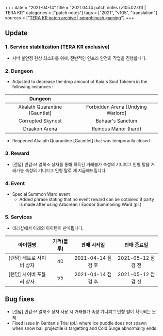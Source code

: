 +++
date = "2021-04-14"
title = "2021.04.14 patch notes (v105.02.01) | TERA KR"
categories = ["patch notes"]
tags = ["2021", "v105", "translation"]
sources = ["[TERA KR patch archive | seraphinush-gaming](/ko/patch/2021/v105-02-01)"]
+++

## Update

### 1. Service stabilization (TERA KR exclusive)
- 서버 불안정 현상 최소화를 위해, 전반적인 인프라 안정화 작업을 진행합니다.

### 2. Dungeon
-  Adjusted to decrease the drop amount of Kaia's Soul Tokenm in the following instances :

| Dungeon ||
| :-: | :-: |
| Akalath Quarantine [Gauntlet] | Forbidden Arena [Undying Warlord] |
| Corrupted Skynest | Bahaar's Sanctum |
| Draakon Arena | Ruinous Manor (hard) |

- Reopened Akalath Quarantine [Gauntlet] that was temporarily closed

### 3. Reward
- [랜덤] 반갑소! 얼룩소 상자를 통해 획득된 거래불가 속성의 기니피그 인형 탈을 거래가능 속성의 기니피그 인형 탈로 재 지급해드립니다.

### 4. Event
- Special Summon Ward event
  - Added phrase stating that no event reward can be obtained if party is made after using Arborean / Exodor Summoning Ward (pl.)

### 5. Services
- 테라샵에서 아래의 아이템이 판매됩니다.

| 아이템명 | 가격(블루) | 판매 시작일 | 판매 종료일 |
| :-: | :-: | :-: | :-: |
| [랜덤] 레트로 사이버 상자 | 40 | 2021-04-14 점검 후 | 2021-05-12 점검 전 |
| [랜덤] 사이버 포뮬러 상자 | 55 | 2021-04-14 점검 후 | 2021-05-12 점검 전 |

## Bug fixes

- [랜덤] 반갑소! 얼룩소 상자 사용 시 거래불가 속성 기니피그 인형 탈이 획득되는 문제
- Fixed issue in Gardan's Trial (pl.) where ice puddle does not spawn when snow ball projectile is targetting and Cold Surge abnormality ends
